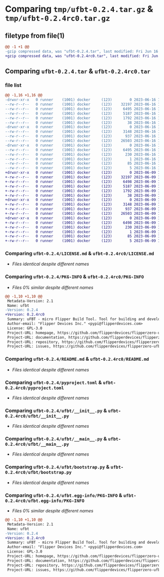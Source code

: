 # Comparing `tmp/ufbt-0.2.4.tar.gz` & `tmp/ufbt-0.2.4rc0.tar.gz`

## filetype from file(1)

```diff
@@ -1 +1 @@
-gzip compressed data, was "ufbt-0.2.4.tar", last modified: Fri Jun 16 10:15:25 2023, max compression
+gzip compressed data, was "ufbt-0.2.4rc0.tar", last modified: Fri Jun  9 15:42:29 2023, max compression
```

## Comparing `ufbt-0.2.4.tar` & `ufbt-0.2.4rc0.tar`

### file list

```diff
@@ -1,16 +1,16 @@
-drwxr-xr-x   0 runner    (1001) docker     (123)        0 2023-06-16 10:15:25.906301 ufbt-0.2.4/
--rw-r--r--   0 runner    (1001) docker     (123)    32197 2023-06-16 10:15:13.000000 ufbt-0.2.4/LICENSE.md
--rw-r--r--   0 runner    (1001) docker     (123)     6495 2023-06-16 10:15:25.906301 ufbt-0.2.4/PKG-INFO
--rw-r--r--   0 runner    (1001) docker     (123)     5187 2023-06-16 10:15:13.000000 ufbt-0.2.4/README.md
--rw-r--r--   0 runner    (1001) docker     (123)     1792 2023-06-16 10:15:13.000000 ufbt-0.2.4/pyproject.toml
--rw-r--r--   0 runner    (1001) docker     (123)       38 2023-06-16 10:15:25.906301 ufbt-0.2.4/setup.cfg
-drwxr-xr-x   0 runner    (1001) docker     (123)        0 2023-06-16 10:15:25.902301 ufbt-0.2.4/ufbt/
--rw-r--r--   0 runner    (1001) docker     (123)     3148 2023-06-16 10:15:13.000000 ufbt-0.2.4/ufbt/__init__.py
--rw-r--r--   0 runner    (1001) docker     (123)      937 2023-06-16 10:15:13.000000 ufbt-0.2.4/ufbt/__main__.py
--rw-r--r--   0 runner    (1001) docker     (123)    26503 2023-06-16 10:15:13.000000 ufbt-0.2.4/ufbt/bootstrap.py
-drwxr-xr-x   0 runner    (1001) docker     (123)        0 2023-06-16 10:15:25.906301 ufbt-0.2.4/ufbt.egg-info/
--rw-r--r--   0 runner    (1001) docker     (123)     6495 2023-06-16 10:15:25.000000 ufbt-0.2.4/ufbt.egg-info/PKG-INFO
--rw-r--r--   0 runner    (1001) docker     (123)      230 2023-06-16 10:15:25.000000 ufbt-0.2.4/ufbt.egg-info/SOURCES.txt
--rw-r--r--   0 runner    (1001) docker     (123)        1 2023-06-16 10:15:25.000000 ufbt-0.2.4/ufbt.egg-info/dependency_links.txt
--rw-r--r--   0 runner    (1001) docker     (123)       85 2023-06-16 10:15:25.000000 ufbt-0.2.4/ufbt.egg-info/entry_points.txt
--rw-r--r--   0 runner    (1001) docker     (123)        5 2023-06-16 10:15:25.000000 ufbt-0.2.4/ufbt.egg-info/top_level.txt
+drwxr-xr-x   0 runner    (1001) docker     (123)        0 2023-06-09 15:42:29.864634 ufbt-0.2.4rc0/
+-rw-r--r--   0 runner    (1001) docker     (123)    32197 2023-06-09 15:42:16.000000 ufbt-0.2.4rc0/LICENSE.md
+-rw-r--r--   0 runner    (1001) docker     (123)     6498 2023-06-09 15:42:29.864634 ufbt-0.2.4rc0/PKG-INFO
+-rw-r--r--   0 runner    (1001) docker     (123)     5187 2023-06-09 15:42:16.000000 ufbt-0.2.4rc0/README.md
+-rw-r--r--   0 runner    (1001) docker     (123)     1792 2023-06-09 15:42:16.000000 ufbt-0.2.4rc0/pyproject.toml
+-rw-r--r--   0 runner    (1001) docker     (123)       38 2023-06-09 15:42:29.864634 ufbt-0.2.4rc0/setup.cfg
+drwxr-xr-x   0 runner    (1001) docker     (123)        0 2023-06-09 15:42:29.864634 ufbt-0.2.4rc0/ufbt/
+-rw-r--r--   0 runner    (1001) docker     (123)     3148 2023-06-09 15:42:16.000000 ufbt-0.2.4rc0/ufbt/__init__.py
+-rw-r--r--   0 runner    (1001) docker     (123)      937 2023-06-09 15:42:16.000000 ufbt-0.2.4rc0/ufbt/__main__.py
+-rw-r--r--   0 runner    (1001) docker     (123)    26503 2023-06-09 15:42:16.000000 ufbt-0.2.4rc0/ufbt/bootstrap.py
+drwxr-xr-x   0 runner    (1001) docker     (123)        0 2023-06-09 15:42:29.864634 ufbt-0.2.4rc0/ufbt.egg-info/
+-rw-r--r--   0 runner    (1001) docker     (123)     6498 2023-06-09 15:42:29.000000 ufbt-0.2.4rc0/ufbt.egg-info/PKG-INFO
+-rw-r--r--   0 runner    (1001) docker     (123)      230 2023-06-09 15:42:29.000000 ufbt-0.2.4rc0/ufbt.egg-info/SOURCES.txt
+-rw-r--r--   0 runner    (1001) docker     (123)        1 2023-06-09 15:42:29.000000 ufbt-0.2.4rc0/ufbt.egg-info/dependency_links.txt
+-rw-r--r--   0 runner    (1001) docker     (123)       85 2023-06-09 15:42:29.000000 ufbt-0.2.4rc0/ufbt.egg-info/entry_points.txt
+-rw-r--r--   0 runner    (1001) docker     (123)        5 2023-06-09 15:42:29.000000 ufbt-0.2.4rc0/ufbt.egg-info/top_level.txt
```

### Comparing `ufbt-0.2.4/LICENSE.md` & `ufbt-0.2.4rc0/LICENSE.md`

 * *Files identical despite different names*

### Comparing `ufbt-0.2.4/PKG-INFO` & `ufbt-0.2.4rc0/PKG-INFO`

 * *Files 0% similar despite different names*

```diff
@@ -1,10 +1,10 @@
 Metadata-Version: 2.1
 Name: ufbt
-Version: 0.2.4
+Version: 0.2.4rc0
 Summary: uFBT - micro Flipper Build Tool. Tool for building and developing applications (.fap) for Flipper Zero and its device family.
 Author-email: "Flipper Devices Inc." <pypi@flipperdevices.com>
 License: GPL-3.0
 Project-URL: homepage, https://github.com/flipperdevices/flipperzero-ufbt
 Project-URL: documentation, https://github.com/flipperdevices/flipperzero-ufbt
 Project-URL: repository, https://github.com/flipperdevices/flipperzero-ufbt
 Project-URL: issues, https://github.com/flipperdevices/flipperzero-ufbt/issues
```

### Comparing `ufbt-0.2.4/README.md` & `ufbt-0.2.4rc0/README.md`

 * *Files identical despite different names*

### Comparing `ufbt-0.2.4/pyproject.toml` & `ufbt-0.2.4rc0/pyproject.toml`

 * *Files identical despite different names*

### Comparing `ufbt-0.2.4/ufbt/__init__.py` & `ufbt-0.2.4rc0/ufbt/__init__.py`

 * *Files identical despite different names*

### Comparing `ufbt-0.2.4/ufbt/__main__.py` & `ufbt-0.2.4rc0/ufbt/__main__.py`

 * *Files identical despite different names*

### Comparing `ufbt-0.2.4/ufbt/bootstrap.py` & `ufbt-0.2.4rc0/ufbt/bootstrap.py`

 * *Files identical despite different names*

### Comparing `ufbt-0.2.4/ufbt.egg-info/PKG-INFO` & `ufbt-0.2.4rc0/ufbt.egg-info/PKG-INFO`

 * *Files 0% similar despite different names*

```diff
@@ -1,10 +1,10 @@
 Metadata-Version: 2.1
 Name: ufbt
-Version: 0.2.4
+Version: 0.2.4rc0
 Summary: uFBT - micro Flipper Build Tool. Tool for building and developing applications (.fap) for Flipper Zero and its device family.
 Author-email: "Flipper Devices Inc." <pypi@flipperdevices.com>
 License: GPL-3.0
 Project-URL: homepage, https://github.com/flipperdevices/flipperzero-ufbt
 Project-URL: documentation, https://github.com/flipperdevices/flipperzero-ufbt
 Project-URL: repository, https://github.com/flipperdevices/flipperzero-ufbt
 Project-URL: issues, https://github.com/flipperdevices/flipperzero-ufbt/issues
```

